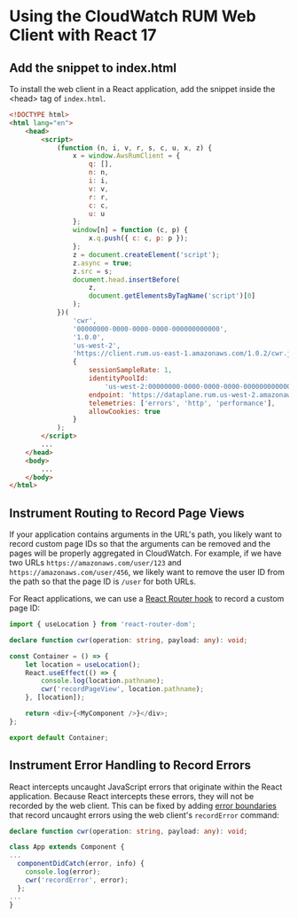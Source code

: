 # Using the CloudWatch RUM Web Client with React 17

## Add the snippet to index.html

To install the web client in a React application, add the snippet inside the \<head\> tag of `index.html`.

```html
<!DOCTYPE html>
<html lang="en">
    <head>
        <script>
            (function (n, i, v, r, s, c, u, x, z) {
                x = window.AwsRumClient = {
                    q: [],
                    n: n,
                    i: i,
                    v: v,
                    r: r,
                    c: c,
                    u: u
                };
                window[n] = function (c, p) {
                    x.q.push({ c: c, p: p });
                };
                z = document.createElement('script');
                z.async = true;
                z.src = s;
                document.head.insertBefore(
                    z,
                    document.getElementsByTagName('script')[0]
                );
            })(
                'cwr',
                '00000000-0000-0000-0000-000000000000',
                '1.0.0',
                'us-west-2',
                'https://client.rum.us-east-1.amazonaws.com/1.0.2/cwr.js',
                {
                    sessionSampleRate: 1,
                    identityPoolId:
                        'us-west-2:00000000-0000-0000-0000-000000000000',
                    endpoint: 'https://dataplane.rum.us-west-2.amazonaws.com',
                    telemetries: ['errors', 'http', 'performance'],
                    allowCookies: true
                }
            );
        </script>
        ...
    </head>
    <body>
        ...
    </body>
</html>
```

## Instrument Routing to Record Page Views

If your application contains arguments in the URL's path, you likely want to record custom page IDs so that the arguments can be removed and the pages will be properly aggregated in CloudWatch. For example, if we have two URLs `https://amazonaws.com/user/123` and `https://amazonaws.com/user/456`, we likely want to remove the user ID from the path so that the page ID is `/user` for both URLs.

For React applications, we can use a [React Router hook](https://reactrouter.com/web/api/Hooks/uselocation) to record a custom page ID:

```typescript
import { useLocation } from 'react-router-dom';

declare function cwr(operation: string, payload: any): void;

const Container = () => {
    let location = useLocation();
    React.useEffect(() => {
        console.log(location.pathname);
        cwr('recordPageView', location.pathname);
    }, [location]);

    return <div>{<MyComponent />}</div>;
};

export default Container;
```

## Instrument Error Handling to Record Errors

React intercepts uncaught JavaScript errors that originate within the React application. Because React intercepts these errors, they will not be recorded by the web client. This can be fixed by adding [error boundaries](https://reactjs.org/blog/2017/07/26/error-handling-in-react-16.html) that record uncaught errors using the web client's `recordError` command:

```typescript
declare function cwr(operation: string, payload: any): void;

class App extends Component {
...
  componentDidCatch(error, info) {
    console.log(error);
    cwr('recordError', error);
  };
...
}
```
